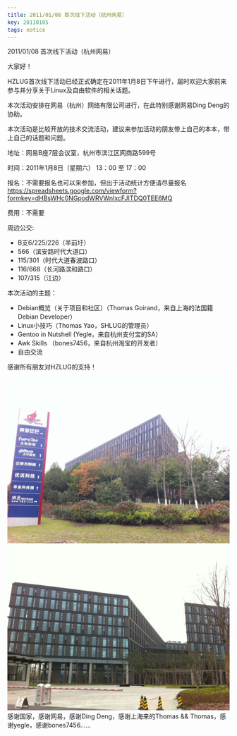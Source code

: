 ```yaml
---
title: 2011/01/08 首次线下活动（杭州网易）
key: 20110105
tags: notice
---
```

2011/01/08 首次线下活动（杭州网易）

大家好！

HZLUG首次线下活动已经正式确定在2011年1月8日下午进行，届时欢迎大家前来参与并分享关于Linux及自由软件的相关话题。

本次活动安排在网易（杭州）网络有限公司进行，在此特别感谢网易Ding Deng的协助。

本次活动是比较开放的技术交流活动，建议来参加活动的朋友带上自己的本本，带上自己的话题和问题。

地址：网易B座7层会议室，杭州市滨江区网商路599号

时间：2011年1月8日（星期六） 13：00 至 17：00

报名：不需要报名也可以来参加，但出于活动统计方便请尽量报名  https://spreadsheets.google.com/viewform?formkey=dHBsWHc0NGpodWRVWnIxcFJITDQ0TEE6MQ

费用：不需要

周边公交: 
- B支6/225/226（羊前圩）
- 566（滨安路时代大道口）
- 115/301（时代大道春波路口）
- 116/668（长河路滨和路口）
- 107/315（江边）

本次活动的主题：
- Debian概览（关于项目和社区）（Thomas Goirand，来自上海的法国籍Debian Developer）
- Linux小技巧（Thomas Yao，SHLUG的管理员）
- Gentoo in Nutshell (Yegle，来自杭州支付宝的SA）
- Awk Skills （bones7456，来自杭州淘宝的开发者）
- 自由交流

感谢所有朋友对HZLUG的支持！

![](https://raw.githubusercontent.com/hzlug/res2011/master/a108/hangzhou-163.jpg)
![](https://raw.githubusercontent.com/hzlug/res2011/master/a108/hangzhou-163-02.jpg)
感谢国家，感谢网易，感谢Ding Deng，感谢上海来的Thomas && Thomas，感谢yegle，感谢bones7456……